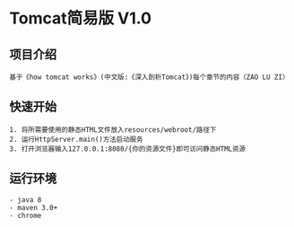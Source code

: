 # Tomcat简易版 V1.0
## 项目介绍 
    基于《how tomcat works》(中文版:《深入剖析Tomcat》)每个章节的内容（ZAO LU ZI）
## 快速开始
    1. 将所需要使用的静态HTML文件放入resources/webroot/路径下
    2. 运行HttpServer.main()方法启动服务
    3. 打开浏览器输入127.0.0.1:8080/{你的资源文件}即可访问静态HTML资源
## 运行环境
    - java 8
    - maven 3.0+
    - chrome


